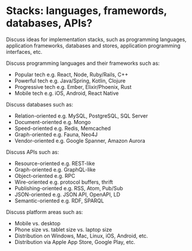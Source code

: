 # Stacks: languages, framewords, databases, APIs?

Discuss ideas for implementation stacks, such as programming languages, application frameworks, databases and stores, application programming interfaces, etc.

Discuss programming languages and their frameworks such as:

* Popular tech e.g. React, Node, Ruby/Rails, C++
* Powerful tech e.g. Java/Spring, Kotlin, Clojure
* Progressive tech e.g. Ember, Elixir/Phoenix, Rust
* Mobile tech e.g. iOS, Android, React Native

Discuss databases such as:

* Relation-oriented e.g. MySQL, PostgreSQL, SQL Server
* Document-oriented e.g. Mongo
* Speed-oriented e.g. Redis, Memcached
* Graph-oriented e.g. Fauna, Neo4J
* Vendor-oriented e.g. Google Spanner, Amazon Aurora

Discuss APIs such as:

* Resource-oriented e.g. REST-like
* Graph-oriented e.g. GraphQL-like
* Object-oriented e.g. RPC
* Wire-oriented e.g. protocol buffers, thrift
* Publishing-oriented e.g. RSS, Atom, Pub/Sub
* JSON-oriented e.g. JSON API, OpenAPI, LD
* Semantic-oriented e.g. RDF, SPARQL

Discuss platform areas such as:

* Mobile vs. desktop
* Phone size vs. tablet size vs. laptop size
* Distribution on Windows, Mac, Linux, iOS, Android, etc.
* Distribution via Apple App Store, Google Play, etc.